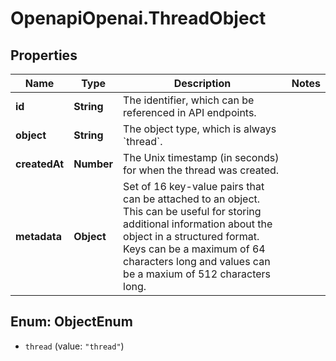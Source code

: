# OpenapiOpenai.ThreadObject

## Properties

Name | Type | Description | Notes
------------ | ------------- | ------------- | -------------
**id** | **String** | The identifier, which can be referenced in API endpoints. | 
**object** | **String** | The object type, which is always &#x60;thread&#x60;. | 
**createdAt** | **Number** | The Unix timestamp (in seconds) for when the thread was created. | 
**metadata** | **Object** | Set of 16 key-value pairs that can be attached to an object. This can be useful for storing additional information about the object in a structured format. Keys can be a maximum of 64 characters long and values can be a maxium of 512 characters long.  | 



## Enum: ObjectEnum


* `thread` (value: `"thread"`)




